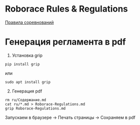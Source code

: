 # Roborace Rules & Regulations

[Правила соревнований](https://github.com/roborace-org/roborace-regulations/tree/master/ru)

# Генерация регламента в pdf

1. Установка grip
```
pip install grip
```
или
```
sudo apt install grip
```

2. Генерация pdf
```
rm ru/Содержание.md
cat ru/*.md > Roborace-Regulations.md
grip Roborace-Regulations.md
```

Запускаем в браузере -> Печать страницы -> Сохраняем в pdf
